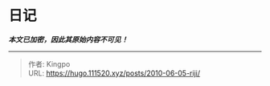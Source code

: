 # 日记

***本文已加密，因此其原始内容不可见！***

---

> 作者: Kingpo  
> URL: https://hugo.111520.xyz/posts/2010-06-05-riji/  

